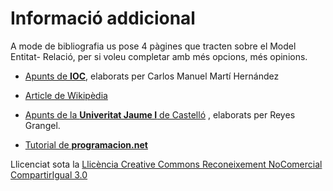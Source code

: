 # Informació addicional

A mode de bibliografia us pose 4 pàgines que tracten sobre el Model Entitat-
Relació, per si voleu completar amb més opcions, més opinions.

  * [Apunts de **IOC**](https://ioc.xtec.cat/materials/FP/Recursos/fp_dam_m02_/web/fp_dam_m02_htmlindex/media/fp_dam_m02_u2_pdfindex.pdf), elaborats per Carlos Manuel Martí Hernández

  * [Article de Wikipèdia](http://es.wikipedia.org/wiki/Modelo_entidad-relaci%C3%B3n)

  * [Apunts de la **Univeritat Jaume I** de Castelló](https://www.google.es/url?sa=t&rct=j&q=&esrc=s&source=web&cd=&cad=rja&uact=8&ved=2ahUKEwj3jczyxvfyAhVx5OAKHUOLAFAQFnoECAMQAQ&url=http%3A%2F%2Fwww3.uji.es%2F~grangel%2Fk35%2Ftema3.pdf&usg=AOvVaw1vgKHOHxM-a4cZvbq9H5mH) , elaborats per Reyes Grangel.

  * [Tutorial de **programacion.net**](http://www.programacion.net/tutorial/entidadrelacion/)



Llicenciat sota la  [Llicència Creative Commons Reconeixement NoComercial
CompartirIgual 3.0](http://creativecommons.org/licenses/by-nc-sa/3.0/)

